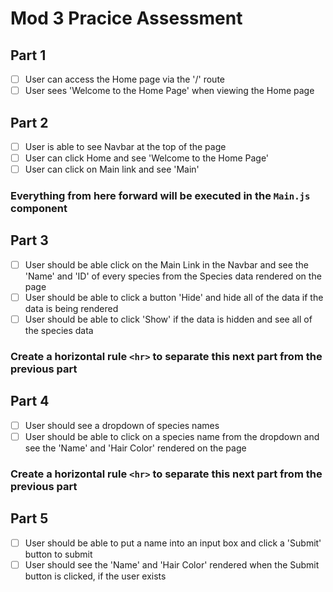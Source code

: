 # Mod 3 Pracice Assessment

## Part 1

- [ ] User can access the Home page via the '/' route
- [ ] User sees 'Welcome to the Home Page' when viewing the Home page

## Part 2

- [ ] User is able to see Navbar at the top of the page
- [ ] User can click Home and see 'Welcome to the Home Page'
- [ ] User can click on Main link and see 'Main'

### Everything from here forward will be executed in the `Main.js` component

## Part 3

- [ ] User should be able click on the Main Link in the Navbar and see the 'Name' and 'ID' of every species from the Species data rendered on the page
- [ ] User should be able to click a button 'Hide' and hide all of the data if the data is being rendered
- [ ] User should be able to click 'Show' if the data is hidden and see all of the species data

### Create a horizontal rule `<hr>` to separate this next part from the previous part

## Part 4

- [ ] User should see a dropdown of species names
- [ ] User should be able to click on a species name from the dropdown and see the 'Name' and 'Hair Color' rendered on the page

### Create a horizontal rule `<hr>` to separate this next part from the previous part

## Part 5

- [ ] User should be able to put a name into an input box and click a 'Submit' button to submit
- [ ] User should see the 'Name' and 'Hair Color' rendered when the Submit button is clicked, if the user exists
